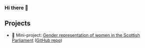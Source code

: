 ### Hi there 👋

## Projects 
* 🔎 Mini-project: [Gender representation of women in the Scottish Parliament](https://lenmetson.github.io/MSP-gender-speeches/) ([GitHub repo](https://github.com/lenmetson/MSP-gender-speeches))
